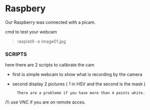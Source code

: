 # Raspbery

Our Raspberry was connected with a picam.


cmd to test your webcam 

> raspistill -o image01.jpg


### SCRIPTS

here there are 2 scripts to calibrate the cam 

* first is simple webcam to show what is recording by the camera 

* second display 2 pictures ( 1 in HSV  and the second is the mask )
        
    
        There are a probleme if you have more than 4 points white.



/!\ use VNC if you are on remote acces.
